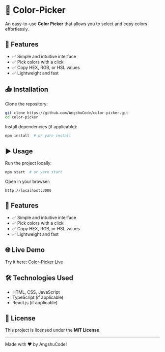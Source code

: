 # 🎨 Color-Picker

An easy-to-use **Color Picker** that allows you to select and copy colors effortlessly.

## 🚀 Features

- ✅ Simple and intuitive interface
- ✅ Pick colors with a click
- ✅ Copy HEX, RGB, or HSL values
- ✅ Lightweight and fast

## 📥 Installation

Clone the repository:

```sh
git clone https://github.com/AngshuCode/color-picker.git
cd color-picker
```

Install dependencies (if applicable):

```sh
npm install  # or yarn install
```

## ▶️ Usage

Run the project locally:

```sh
npm start  # or yarn start
```

Open in your browser:

```
http://localhost:3000
```

## 🚀 Features

- ✅ Simple and intuitive interface
- ✅ Pick colors with a click
- ✅ Copy HEX, RGB, or HSL values
- ✅ Lightweight and fast

## 🌐 Live Demo

Try it here: [Color-Picker Live](https://boisterous-parfait-455048.netlify.app/)

## 🛠️ Technologies Used

- HTML, CSS, JavaScript
- TypeScript (if applicable)
- React.js (if applicable)

## 📜 License

This project is licensed under the **MIT License**.

---

Made with ❤️ by AngshuCode!
